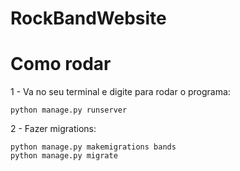 # RockBandWebsite

# Como rodar

1 - Va no seu terminal e digite para rodar o programa:

    python manage.py runserver

2 - Fazer migrations:

    python manage.py makemigrations bands
    python manage.py migrate
